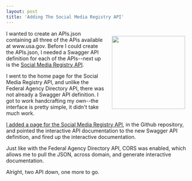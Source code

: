 ```yaml
---
layout: post
title: 'Adding The Social Media Registry API'
---
```

<p><img style="padding: 15px;" src="https://s3.amazonaws.com/kinlane-productions/bw-icons/bw-twitter-icon.png" alt="" width="200" align="right" /></p>
<p>I wanted to create an APIs.json containing all three of the APis available at www.usa.gov. Before I could create the APIs.json, I needed a Swagger API definition for each of the APIs--next up is the <a href="http://www.usa.gov/About/developer-resources/social-media-registry.shtml">Social Media Registry API</a>.</p>
<p>I went to the home page for the&nbsp;Social Media Registry API, and unlike the Federal Agency Directory&nbsp;API, there was not already a Swagger API definition. I got to work handcrafting my own--the interface is pretty simple, it didn't take much work.</p>
<p><a href="http://www.usa.gov.apievangelist.com/social-media-registry-api.html">I added a page for the&nbsp;Social Media Registry API</a>, in the Github repository, and pointed the interactive API documentation to the new Swagger API definition, and fired up the interactive documentation.</p>
<p>Just like with the Federal Agency Directory&nbsp;API,&nbsp;CORS was enabled, which allows me to pull the JSON, across domain, and generate interactive documentation.&nbsp;</p>
<p>Alright, two API down, one more to go.</p>